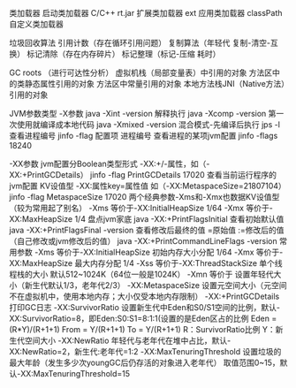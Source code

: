 类加载器
启动类加载器 C/C++  rt.jar
扩展类加载器 ext
应用类加载器 classPath
自定义类加载器

垃圾回收算法
引用计数（存在循环引用问题）
复制算法（年轻代  复制-清空-互换）
标记清除（存在内存碎片）
标记整理（标记-压缩  耗时）

GC roots （进行可达性分析）
虚拟机栈（局部变量表）中引用的对象
方法区中的类静态属性引用的对象
方法区中常量引用的对象
本地方法栈JNI（Native方法）引用的对象

JVM参数类型
-X参数
java -Xint -version  解释执行
java -Xcomp -version 第一次使用就编译成本地代码
java -Xmixed -version 混合模式-先编译后执行
jps -l 查看进程编号
jinfo -flag 配置项 进程编号  查看进程的某项jvm配置
jinfo -flags 18240

-XX参数
jvm配置分Boolean类型形式 -XX:+/-属性，如（-XX:+PrintGCDetails）
jinfo -flag PrintGCDetails 17020 查看当前运行程序的jvm配置
KV设值型 -XX:属性key=属性值 如（-XX:MetaspaceSize=21807104）
jinfo -flag MetaspaceSize 17020
两个经典参数-Xms和-Xmx也数据KV设值型（较为常用起了别名）
-Xms 等价于-XX:InitialHeapSize 1/64
-Xmx 等价于-XX:MaxHeapSize     1/4
盘点jvm家底
java -XX:+PrintFlagsInitial 查看初始默认值
java -XX:+PrintFlagsFinal -version  查看修改后最终的值
=原始值 :=修改后的值（自己修改或jvm修改后的值）
java -XX:+PrintCommandLineFlags -version
常用参数
-Xms 等价于-XX:InitialHeapSize  初始内存大小分配  1/64
-Xmx 等价于-XX:MaxHeapSize      最大内存分配  1/4
-Xss 等价于-XX:ThreadStackSize  单个线程栈的大小  默认512~1024K（64位一般是1024K）
-Xmn 等价于                     设置年轻代大小（新生代默认1/3，老年代2/3）
-XX:MetaspaceSize              设置元空间大小（元空间不在虚拟机中，使用本地内存；大小仅受本地内存限制）
-XX:+PrintGCDetails            打印GC日志
-XX:SurvivorRatio              设置新生代中Eden和S0/S1空间的比例，默认-XX:SurvivorRatio=8，即Eden:S0:S1=8:1:1(设置的是Eden区占的比例
                                 Eden = (R*Y)/(R+1+1)
                                 From = Y/(R+1+1)
                                 To   = Y/(R+1+1)
                                 R：SurvivorRatio比例
                                 Y：新生代空间大小
-XX:NewRatio                   年轻代与老年代在堆中占比，默认-XX:NewRatio=2，新生代:老年代=1:2
-XX:MaxTenuringThreshold       设置垃圾的最大年龄（发生多少次youngGC后仍存活的对象进入老年代） 取值范围0~15，默认-XX:MaxTenuringThreshold=15
